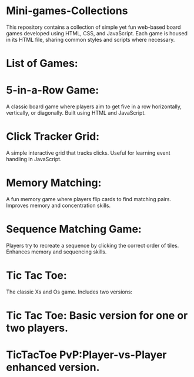 # Mini-games-Collections
This repository contains a collection of simple yet fun web-based board games developed using HTML, CSS, and JavaScript. Each game is housed in its HTML file, sharing common styles and scripts where necessary.

# List of Games:
# 5-in-a-Row Game:
A classic board game where players aim to get five in a row horizontally, vertically, or diagonally.
Built using HTML and JavaScript.
# Click Tracker Grid:
A simple interactive grid that tracks clicks.
Useful for learning event handling in JavaScript.
# Memory Matching:
A fun memory game where players flip cards to find matching pairs.
Improves memory and concentration skills.
# Sequence Matching Game:
Players try to recreate a sequence by clicking the correct order of tiles.
Enhances memory and sequencing skills.
# Tic Tac Toe: 
The classic Xs and Os game.
Includes two versions:
# Tic Tac Toe: Basic version for one or two players.
# TicTacToe PvP:Player-vs-Player enhanced version.
